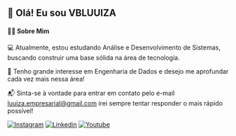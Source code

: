 ## 👋 Olá! Eu sou VBLUUIZA
#### 👩‍💻 Sobre Mim <br/>

💻 Atualmente, estou estudando Análise e Desenvolvimento de Sistemas, buscando construir uma base sólida na área de tecnologia. 

🚀 Tenho grande interesse em Engenharia de Dados e desejo me aprofundar cada vez mais nessa área!

📬 Sinta-se à vontade para entrar em contato pelo e-mail luuiza.empresarial@gmail.com 
irei sempre tentar responder o mais rápido possível!

[![Instagram](https://img.shields.io/badge/Instagram-E4405F?style=for-the-badge&logo=instagram&logoColor=white)](https://www.instagram.com/vbluuiza/)
[![Linkedin](https://img.shields.io/badge/LinkedIn-0077B5?style=for-the-badge&logo=linkedin&logoColor=white)](https://www.linkedin.com/in/vbluuiza/)
[![Youtube](https://img.shields.io/badge/YouTube-FF0000?style=for-the-badge&logo=youtube&logoColor=white)](https://www.youtube.com/@vbluuiza)

<!-- ![vbluuiza's GitHub stats](https://github-readme-stats.vercel.app/api?username=vbluuiza&show_icons=true&theme=dracula) -->

